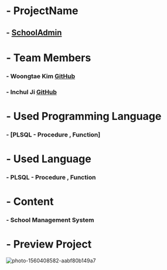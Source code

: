 # - ProjectName 
## - [SchoolAdmin](https://github.com/angle2v/SchoolAdmin)

# - Team Members

### - Woongtae Kim [GitHub](https://github.com/angle2v)
### - Inchul Ji [GitHub](https://github.com/inchul-ji)

# - Used Programming Language
### - [PLSQL - Procedure , Function]

# - Used Language
### - PLSQL - Procedure , Function

# - Content 
### - School Management System 

# - Preview Project

![photo-1560408582-aabf80b149a7](https://user-images.githubusercontent.com/52432199/62557704-73eb4a00-b8b2-11e9-88ab-a3a13bf29b02.jpg)
